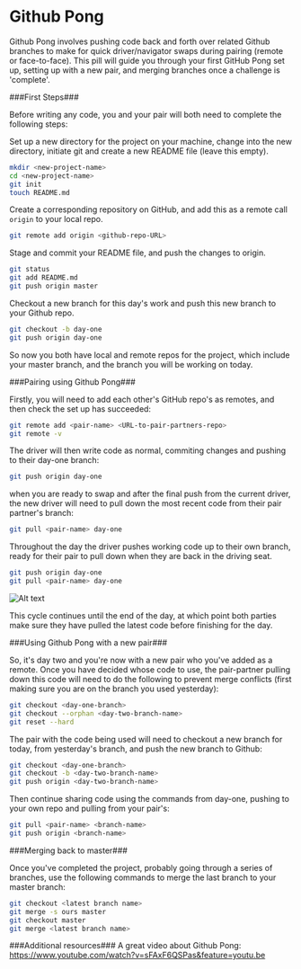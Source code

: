 Github Pong
============

Github Pong involves pushing code back and forth over related Github branches to make for quick driver/navigator swaps during pairing (remote or face-to-face).  This pill will guide you through your first GitHub Pong set up, setting up with a new pair, and merging branches once a challenge is 'complete'.

###First Steps###

Before writing any code, you and your pair will both need to complete the following steps:

Set up a new directory for the project on your machine, change into the new directory, initiate git and create a new README file (leave this empty).
```sh
mkdir <new-project-name>
cd <new-project-name>
git init
touch README.md
```
Create a corresponding repository on GitHub, and add this as a remote call ```origin``` to your local repo.
```sh
git remote add origin <github-repo-URL>
```
Stage and commit your README file, and push the changes to origin.
```sh
git status
git add README.md
git push origin master
``` 
Checkout a new branch for this day's work and push this new branch to your Github repo.
```sh
git checkout -b day-one
git push origin day-one
```

So now you both have local and remote repos for the project, which include your master branch, and the branch you will be working on today.

###Pairing using Github Pong###

Firstly, you will need to add each other's GitHub repo's as remotes, and then check the set up has succeeded:
```sh
git remote add <pair-name> <URL-to-pair-partners-repo>
git remote -v
```
The driver will then write code as normal, commiting changes and pushing to their day-one branch:
```sh
git push origin day-one
```
when you are ready to swap and after the final push from the current driver, the new driver will need to pull down the most recent code from their pair partner's branch:
```sh
git pull <pair-name> day-one
```
Throughout the day the driver pushes working code up to their own branch, ready for their pair to pull down when they are back in the driving seat.
```sh
git push origin day-one
git pull <pair-name> day-one
```

![Alt text](http://imgur.com/a/BInvu)

This cycle continues until the end of the day, at which point both parties make sure they have pulled the latest code before finishing for the day.

###Using Github Pong with a new pair###

So, it's day two and you're now with a new pair who you've added as a remote. Once you have decided whose code to use, the pair-partner pulling down this code will need to do the following to prevent merge conflicts (first making sure you are on the branch you used yesterday):
```sh
git checkout <day-one-branch>
git checkout --orphan <day-two-branch-name>
git reset --hard
```
The pair with the code being used will need to checkout a new branch for today, from yesterday's branch, and push the new branch to Github:
```sh
git checkout <day-one-branch>
git checkout -b <day-two-branch-name>
git push origin <day-two-branch-name>
```
Then continue sharing code using the commands from day-one, pushing to your own repo and pulling from your pair's:
```sh
git pull <pair-name> <branch-name>
git push origin <branch-name>
```

###Merging back to master###

Once you've completed the project, probably going through a series of branches, use the following commands to merge the last branch to your master branch:
```sh
git checkout <latest branch name>
git merge -s ours master
git checkout master
git merge <latest branch name>
```

###Additional resources###
A great video about Github Pong: https://www.youtube.com/watch?v=sFAxF6QSPas&feature=youtu.be
